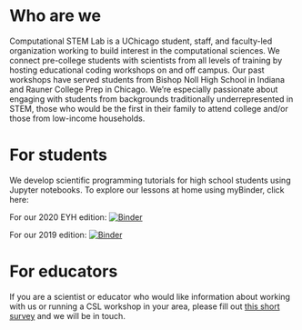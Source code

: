 # Who are we

Computational STEM Lab is a UChicago student, staff, and faculty-led organization working to build interest in the computational sciences. We connect pre-college students with scientists from all levels of training by hosting educational coding workshops on and off campus. Our past workshops have served students from Bishop Noll High School in Indiana and Rauner College Prep in Chicago. We’re especially passionate about engaging with students from backgrounds traditionally underrepresented in STEM, those who would be the first in their family to attend college and/or those from low-income households.

# For students

We develop scientific programming tutorials for high school students using Jupyter notebooks. To explore our lessons at home using myBinder, click here:

For our 2020 EYH edition:
[![Binder](https://mybinder.org/badge_logo.svg)](https://mybinder.org/v2/gh/computational-stem-lab/csl-tutorial/EYH2020)

For our 2019 edition:
[![Binder](https://mybinder.org/badge_logo.svg)](https://mybinder.org/v2/gh/computational-stem-lab/csl-tutorial/master)

# For educators

If you are a scientist or educator who would like information about working with us or running a CSL workshop in your area, please fill out [this short survey](https://docs.google.com/forms/d/e/1FAIpQLScv5JgekAAXZIUHH3uGkqtuMjBbNx-72kthqIv1WknYSvMqwQ/viewform?usp=sf_link "CSL survey") and we will be in touch.
